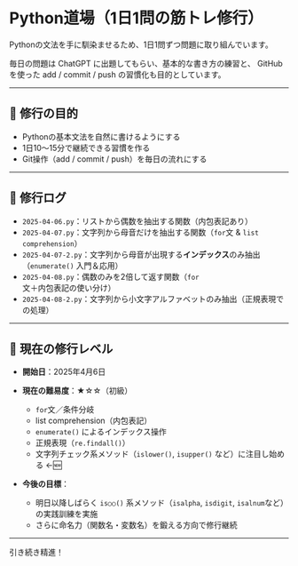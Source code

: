 # Python道場（1日1問の筋トレ修行）

Pythonの文法を手に馴染ませるため、1日1問ずつ問題に取り組んでいます。

毎日の問題は ChatGPT に出題してもらい、基本的な書き方の練習と、
GitHub を使った add / commit / push の習慣化も目的としています。

---

## 🥋 修行の目的

- Pythonの基本文法を自然に書けるようにする
- 1日10〜15分で継続できる習慣を作る
- Git操作（add / commit / push）を毎日の流れにする

---

## 📅 修行ログ

- `2025-04-06.py`：リストから偶数を抽出する関数（内包表記あり）
- `2025-04-07.py`：文字列から母音だけを抽出する関数（`for`文 & `list comprehension`）
- `2025-04-07-2.py`：文字列から母音が出現する**インデックス**のみ抽出（`enumerate()` 入門＆応用）
- `2025-04-08.py`：偶数のみを2倍して返す関数（`for`文＋内包表記の使い分け）
- `2025-04-08-2.py`：文字列から小文字アルファベットのみ抽出（正規表現での処理）

---

## 🧗 現在の修行レベル

- **開始日**：2025年4月6日
- **現在の難易度**：★☆☆（初級）
  - `for`文／条件分岐
  - list comprehension（内包表記）
  - `enumerate()` によるインデックス操作
  - 正規表現（`re.findall()`）
  - 文字列チェック系メソッド（`islower()`, `isupper()` など）に注目し始める ←🆕

- **今後の目標**：
  - 明日以降しばらく `is○○()` 系メソッド（`isalpha`, `isdigit`, `isalnum`など）の実践訓練を実施
  - さらに命名力（関数名・変数名）を鍛える方向で修行継続


---

引き続き精進！